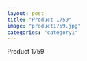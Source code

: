 ```yaml
---
layout: post
title: "Product 1759"
image: "product1759.jpg"
categories: "category1"
---
```

Product 1759
